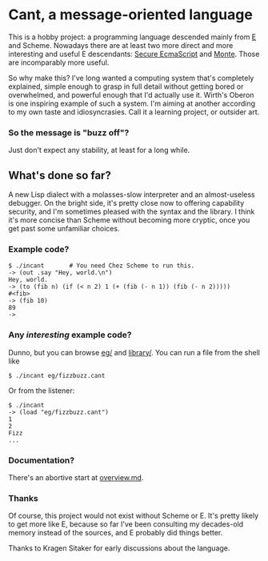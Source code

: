 # Cant, a message-oriented language

This is a hobby project: a programming language descended mainly from
[E](http://erights.org/) and Scheme. Nowadays there are at least two
more direct and more interesting and useful E descendants: [Secure
EcmaScript](https://github.com/Agoric/SES) and
[Monte](https://monte.readthedocs.io/en/latest/). Those are
incomparably more useful.

So why make this? I've long wanted a computing system that's
completely explained, simple enough to grasp in full detail without
getting bored or overwhelmed, and powerful enough that I'd actually
use it. Wirth's Oberon is one inspiring example of such a system. I'm
aiming at another according to my own taste and idiosyncrasies. Call
it a learning project, or outsider art.

### So the message is "buzz off"?

Just don't expect any stability, at least for a long while.

## What's done so far?

A new Lisp dialect with a molasses-slow interpreter and an
almost-useless debugger. On the bright side, it's pretty close now to
offering capability security, and I'm sometimes pleased with the
syntax and the library. I think it's more concise than Scheme without
becoming more cryptic, once you get past some unfamiliar choices.

### Example code?

```
$ ./incant       # You need Chez Scheme to run this.
-> (out .say "Hey, world.\n")
Hey, world.
-> (to (fib n) (if (< n 2) 1 (+ (fib (- n 1)) (fib (- n 2)))))
#<fib>
-> (fib 10)
89
-> 
```

### Any *interesting* example code?

Dunno, but you can browse
[eg/](https://github.com/darius/cant/tree/master/eg) and
[library/](https://github.com/darius/cant/tree/master/library). You
can run a file from the shell like

```
$ ./incant eg/fizzbuzz.cant
```

Or from the listener:

```
$ ./incant
-> (load "eg/fizzbuzz.cant")
1
2
Fizz
...

```



### Documentation?

There's an abortive start at
[overview.md](https://github.com/darius/cant/blob/master/overview.md).

### Thanks

Of course, this project would not exist without Scheme or E. It's
pretty likely to get more like E, because so far I've been consulting
my decades-old memory instead of the sources, and E probably did
things better.

Thanks to Kragen Sitaker for early discussions about the language.
